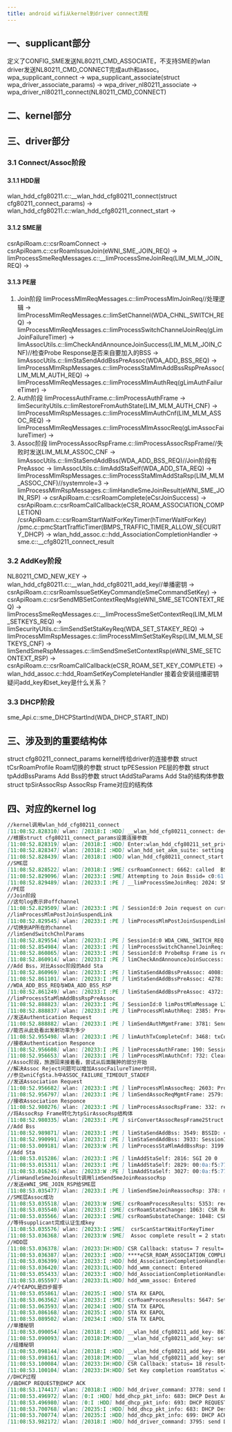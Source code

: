 ```yaml
---
title: android wifi从kernel到driver connect流程 
---
```

## 一、supplicant部分

定义了CONFIG_SME发送NL80211_CMD_ASSOCIATE，不支持SME的wlan driver发送NL80211_CMD_CONNECT完成auth和assoc。
wpa_supplicant_connect -> 
wpa_supplicant_associate(struct wpa_driver_associate_params) -> wpa_driver_nl80211_associate -> 
wpa_driver_nl80211_connect(NL80211_CMD_CONNECT) 

## 二、kernel部分

## 三、driver部分
### 3.1 Connect/Assoc阶段
#### 3.1.1 HDD层
wlan_hdd_cfg80211.c::__wlan_hdd_cfg80211_connect(struct cfg80211_connect_params) ->
wlan_hdd_cfg80211.c::wlan_hdd_cfg80211_connect_start -> 
#### 3.1.2 SME层
csrApiRoam.c::csrRoamConnect ->
csrApiRoam.c::csrRoamIssueJoin(eWNI_SME_JOIN_REQ) ->
limProcessSmeReqMessages.c::__limProcessSmeJoinReq(LIM_MLM_JOIN_REQ) ->
#### 3.1.3 PE层
1. Join阶段
limProcessMlmReqMessages.c::limProcessMlmJoinReq//处理逻辑 
-> limProcessMlmReqMessages.c::limSetChannel(WDA_CHNL_SWITCH_REQ) ->
limProcessMlmReqMessages.c::limProcessSwitchChannelJoinReq(gLimJoinFailureTimer) -> 
limAssocUtils.c::limCheckAndAnnounceJoinSuccess(LIM_MLM_JOIN_CNF)//检查Probe Response是否来自要加入的BSS
-> limAssocUtils.c::limStaSendAddBssPreAssoc(WDA_ADD_BSS_REQ) ->
limProcessMlmRspMessages.c::limProcessStaMlmAddBssRspPreAssoc(LIM_MLM_AUTH_REQ) -> 
limProcessMlmReqMessages.c::limProcessMlmAuthReq(gLimAuthFailureTimer) ->
2. Auth阶段
limProcessAuthFrame.c::limProcessAuthFrame -> 
limSecurityUtils.c::limRestoreFromAuthState(LIM_MLM_AUTH_CNF) -> 
limProcessMlmRspMessages.c::limProcessMlmAuthCnf(LIM_MLM_ASSOC_REQ) ->
limProcessMlmReqMessages.c::limProcessMlmAssocReq(gLimAssocFailureTimer) ->
3. Assoc阶段
limProcessAssocRspFrame.c::limProcessAssocRspFrame//失败时发送LIM_MLM_ASSOC_CNF 
-> limAssocUtils.c::limStaSendAddBss(WDA_ADD_BSS_REQ)//Join阶段有PreAssoc 
-> limAssocUtils.c::limAddStaSelf(WDA_ADD_STA_REQ) -> 
limProcessMlmRspMessages.c::limProcessStaMlmAddStaRsp(LIM_MLM_ASSOC_CNF)//systemrole=3 
-> limProcessMlmRspMessages.c::limHandleSmeJoinResult(eWNI_SME_JOIN_RSP) ->
csrApiRoam.c::csrRoamComplete(eCsrJoinSuccess) -> 
csrApiRoam.c::csrRoamCallCallback(eCSR_ROAM_ASSOCIATION_COMPLETION)
/csrApiRoam.c::csrRoamStartWaitForKeyTimer(hTimerWaitForKey)
/pmc.c::pmcStartTrafficTimer(BMPS_TRAFFIC_TIMER_ALLOW_SECURITY_DHCP) ->
wlan_hdd_assoc.c::hdd_AssociationCompletionHandler ->
sme.c::__cfg80211_connect_result

### 3.2 AddKey阶段
NL80211_CMD_NEW_KEY -> 
wlan_hdd_cfg80211.c::__wlan_hdd_cfg80211_add_key//单播密钥 
-> csrApiRoam.c::csrRoamIssueSetKeyCommand(eSmeCommandSetKey) -> 
csrApiRoam.c::csrSendMBSetContextReqMsg(eWNI_SME_SETCONTEXT_REQ) -> 
limProcessSmeReqMessages.c::__limProcessSmeSetContextReq(LIM_MLM_SETKEYS_REQ) -> 
limSecurityUtils.c::limSendSetStaKeyReq(WDA_SET_STAKEY_REQ) ->
limProcessMlmRspMessages.c::limProcessMlmSetStaKeyRsp(LIM_MLM_SETKEYS_CNF) -> 
limSendSmeRspMessages.c::limSendSmeSetContextRsp(eWNI_SME_SETCONTEXT_RSP) ->
csrApiRoam.c::csrRoamCallCallback(eCSR_ROAM_SET_KEY_COMPLETE) ->
wlan_hdd_assoc.c::hdd_RoamSetKeyCompleteHandler
接着会安装组播密钥
疑问add_key和set_key是什么关系？

### 3.3 DHCP阶段
sme_Api.c::sme_DHCPStartInd(WDA_DHCP_START_IND)
## 三、涉及到的重要结构体
struct cfg80211_connect_params  kernel传给driver的连接参数
struct tCsrRoamProfile          Roam切换的参数
struct tpPESession              PE层的参数
struct tpAddBssParams           Add Bss的参数
struct tAddStaParams            Add Sta的结构体参数
struct tpSirAssocRsp            AssocRsp Frame对应的结构体

## 四、对应的kernel log
```markdown
//kernel调用wlan_hdd_cfg80211_connect
[11:08:52.828310] wlan: [20318:I :HDD] __wlan_hdd_cfg80211_connect: device_mode = WLAN_HDD_INFRA_STATION (0)
//根据struct cfg80211_connect_params设置连接参数
[11:08:52.828319] wlan: [20318:I :HDD] Enter:wlan_hdd_cfg80211_set_privacy
[11:08:52.828347] wlan: [20318:I :HDD] wlan_hdd_set_akm_suite: setting key mgmt type to PSK
[11:08:52.828439] wlan: [20318:I :HDD] wlan_hdd_cfg80211_connect_start: 10768: Connect to SSID: 2.4GHz opertating Channel: 0
//SME层
[11:08:52.828522] wlan: [20318:I :SME] csrRoamConnect: 6662: called  BSSType = eSIR_INFRA_AP_MODE (1) authtype = 8 encryType = 6
[11:08:52.829096] wlan: [20233:I :SME] Attempting to Join Bssid= c0:61:18:3b:82:4f
[11:08:52.829489] wlan: [20233:I :PE ] __limProcessSmeJoinReq: 2024: SME JoinReq:Sessionid 0 SSID len 6 SSID : 2.4GHz Channel 13, BSSID c0:61:18:3b:82:4f
//PE层
//Join阶段
//这句log表示非offchannel
[11:08:52.829509] wlan: [20233:I :PE ] SessionId:0 Join request on current channel
//limProcessMlmPostJoinSuspendLink
[11:08:52.829545] wlan: [20233:I :PE ] limProcessMlmPostJoinSuspendLink: 2204: [limProcessMlmJoinReq]: suspend link success(0) on sessionid: 0 setting channel to: 13 with secChanOffset:0 and maxtxPower: 20
//切换到AP所在的channel
//limSendSwitchChnlParams
[11:08:52.829554] wlan: [20233:I :PE ] SessionId:0 WDA_CHNL_SWITCH_REQ for SSID:2.4GHz
[11:08:52.854984] wlan: [20233:I :PE ] limProcessSwitchChannelJoinReq: 3947: Sessionid: 0 Send Probe req on channel 13 ssid: 2.4GHz BSSID: c0:61:18:3b:82:4f
[11:08:52.860865] wlan: [20233:I :PE ] SessionId:0 ProbeRsp Frame is received
[11:08:52.860914] wlan: [20233:I :PE ] limCheckAndAnnounceJoinSuccess: 3284: Received Beacon/PR with matching BSSIDc0:61:18:3b:82:4fPESessionID 0
//Add Bss，对比Assoc阶段的Add Sta
[11:08:52.860969] wlan: [20233:I :PE ] limStaSendAddBssPreAssoc: 4008: BSSID: c0:61:18:3b:82:4f
[11:08:52.861101] wlan: [20233:I :PE ] limStaSendAddBssPreAssoc: 4278: fShortGI40Mh: 1  maxAmpduSize: 3 htLdpcCapable: 1 vhtLdpcCapable: 0
//WDA_ADD_BSS_REQ与WDA_ADD_BSS_RSP
[11:08:52.861249] wlan: [20233:I :PE ] limStaSendAddBssPreAssoc: 4372: SessionId:0 Sending SIR_HAL_ADD_BSS_REQ
//limProcessStaMlmAddBssRspPreAssoc
[11:08:52.888823] wlan: [20233:I :PE ] SessionId:0 limPostMlmMessage LIM_MLM_AUTH_REQwith limSmeState:5
[11:08:52.888837] wlan: [20233:I :PE ] limProcessMlmAuthReq: 2385: Process Auth Req on sessionID 0 Systemrole 3mlmstate 5 from: c0:61:18:3b:82:4f with authtype 0
//发送Authentication Request
[11:08:52.888882] wlan: [20233:I :PE ] limSendAuthMgmtFrame: 3781: Sending Auth Frame over WQ5 with waitForAck 1 to c0:61:18:3b:82:4f From 00:0a:f5:77:72:8c
//能否从此处看出发射功率为多少
[11:08:52.955498] wlan: [20233:I :PE ] limAuthTxCompleteCnf: 3468: txCompleteSuccess= 1
//接收Authentication Responce
[11:08:52.956608] wlan: [20233:I :PE ] limProcessAuthFrame: 190: Sessionid: 0 System role : 3 limMlmState: 7 :Auth Frame Received: BSSID: c0:61:18:3b:82:4f (RSSI 57)
[11:08:52.956653] wlan: [20233:I :PE ] limProcessMlmAuthCnf: 732: Clearing Immed Blk Ack:no AP support
//Assoc阶段，旅游回来接着看，尝试从后面臃肿的部分开始
//解决Assoc Reject问题可以增加AssocFailureTimer时间，
//参见wniCfgSta.h中ASSOC_FAILURE_TIMEOUT_STADEF
//发送Association Request
[11:08:52.956682] wlan: [20233:I :PE ] limProcessMlmAssocReq: 2603: Process Assoc Req on sessionID 0 Systemrole 3mlmstate 5 from: c0:61:18:3b:82:4f
[11:08:52.956797] wlan: [20233:I :PE ] limSendAssocReqMgmtFrame: 2579: Sending Assoc req over WQ5 to c0:61:18:3b:82:4f From 00:0a:f5:77:72:8c
//接收Association Responce
[11:08:52.980276] wlan: [20233:I :PE ] limProcessAssocRspFrame: 332: received Re/Assoc(0) resp on sessionid: 0 with systemrole: 3 and mlmstate: 12 RSSI 58 from c0:61:18:3b:82:4f
//将AssocRsp Frame转化为tpSirAssocRsp结构体
[11:08:52.980335] wlan: [20233:I :PE ] sirConvertAssocRespFrame2Struct: 2465: WMM Parameter Element present in Association Response Frame!
//Add Bss
[11:08:52.989871] wlan: [20233:I :PE ] limStaSendAddBss: 3549: BSSID: c0:61:18:3b:82:4f
[11:08:52.990991] wlan: [20233:I :PE ] limStaSendAddBss: 3933: SessionId:0 Sending SIR_HAL_ADD_BSS_REQ
[11:08:53.009181] wlan: [20233:W :PE ] limProcessStaMlmAddBssRsp: 3199: SessionId:0 On STA: ADD_BSS was successful
//Add Sta
[11:08:53.015286] wlan: [20233:I :PE ] limAddStaSelf: 2816: SGI 20 0
[11:08:53.015311] wlan: [20233:I :PE ] limAddStaSelf: 2829: 00:0a:f5:77:72:8c:
[11:08:53.016245] wlan: [20233:W :PE ] limAddStaSelf: 3027: 00:0a:f5:77:72:8c:Sessionid 0 : Sending SIR_HAL_ADD_STA_REQ... (aid 32)
//limHandleSmeJoinResult调用limSendSmeJoinReassocRsp
//发送eWNI_SME_JOIN_RSP给SME层
[11:08:53.035477] wlan: [20233:I :PE ] limSendSmeJoinReassocRsp: 378: maxRateFlags: a
//SME层Assoc成功
[11:08:53.035518] wlan: [20233:W :SME] csrRoamProcessResults: 5353: receives association indication
[11:08:53.035540] wlan: [20233:I :SME] csrRoamStateChange: 1063: CSR RoamState[0]: [ eCSR_ROAMING_STATE_JOINED <== eCSR_ROAMING_STATE_JOINING ]
[11:08:53.035566] wlan: [20233:I :SME] csrRoamSubstateChange: 1048: CSR RoamSubstate: [ eCSR_ROAM_SUBSTATE_WAIT_FOR_KEY <== eCSR_ROAM_SUBSTATE_NONE ]
//等待supplicant完成认证生成key
[11:08:53.035576] wlan: [20233:I :SME]  csrScanStartWaitForKeyTimer
[11:08:53.036368] wlan: [20233:W :SME]  Assoc complete result = 2 statusCode = 0 reasonCode = 0
//HDD层
[11:08:53.036378] wlan: [20233:IH:HDD] CSR Callback: status= 7 result= 2 roamID=1
[11:08:53.036387] wlan: [20233:I :HDD] ****eCSR_ROAM_ASSOCIATION_COMPLETION****
[11:08:53.036399] wlan: [20233:I :HDD] hdd_AssociationCompletionHandler: Set HDD connState to eConnectionState_Associated
[11:08:53.036420] wlan: [20233:IL:HDD] hdd_wmm_connect: Entered
[11:08:53.055433] wlan: [20233:I :HDD] hdd_AssociationCompletionHandler: sending connect indication to nl80211: for bssid c0:61:18:3b:82:4f reason:2 and Status:7
[11:08:53.055597] wlan: [20233:IL:HDD] hdd_wmm_assoc: Entered
//4个EAPOL是四步握手
[11:08:53.055861] wlan: [20235:I :HDD] STA RX EAPOL
[11:08:53.063562] wlan: [20233:I :SME] csrRoamProcessResults: 5647: Set remainInPowerActiveTillDHCP to make sure we wait until keys are set
[11:08:53.063593] wlan: [20234:I :HDD] STA TX EAPOL
[11:08:53.086168] wlan: [20235:I :HDD] STA RX EAPOL
[11:08:53.089502] wlan: [20234:I :HDD] STA TX EAPOL
//单播秘钥
[11:08:53.090054] wlan: [20318:I :HDD] __wlan_hdd_cfg80211_add_key- 8674: setting pairwise key
[11:08:53.090093] wlan: [20318:IM:HDD] __wlan_hdd_cfg80211_add_key: set key for peerMac c0:61:18:3b:82:4f, direction 2
//组播秘钥
[11:08:53.098144] wlan: [20318:I :HDD] __wlan_hdd_cfg80211_add_key- 8665: setting Broadcast key
[11:08:53.098161] wlan: [20318:IM:HDD] __wlan_hdd_cfg80211_add_key: set key for peerMac ff:ff:ff:ff:ff:ff, direction 1
[11:08:53.100084] wlan: [20233:IH:HDD] CSR Callback: status= 18 result= 0 roamID=1
[11:08:53.100104] wlan: [20233:IH:HDD] Set Key completion roamStatus =18 roamResult=0 c0:61:18:3b:82:4f
//DHCP过程
//由DHCP REQUEST到DHCP ACK
[11:08:53.174417] wlan: [20318:I :HDD] hdd_driver_command: 3778: send DHCP START indication
[11:08:53.496972] wlan: [0:I :HDD] hdd_dhcp_pkt_info: 683: DHCP Dest Addr: ff:ff:ff:ff:ff:ff Src Addr 00:0a:f5:77:72:8c  source port : 68, dest port : 67
[11:08:53.496980] wlan: [0:I :HDD] hdd_dhcp_pkt_info: 693: DHCP REQUEST
[11:08:53.700768] wlan: [20235:I :HDD] hdd_dhcp_pkt_info: 683: DHCP Dest Addr: 00:0a:f5:77:72:8c Src Addr c0:61:18:3b:82:50  source port : 67, dest port : 68
[11:08:53.700774] wlan: [20235:I :HDD] hdd_dhcp_pkt_info: 699: DHCP ACK
[11:08:53.982172] wlan: [20318:I :HDD] hdd_driver_command: 3795: send DHCP STOP indication
````











